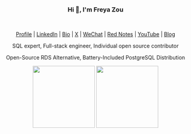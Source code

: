
<div align="center">
    <h3>Hi 👋, I'm <a>Freya Zou </a></h3>
    <br>
    <p align="center">
        <a href=""><span>Profile</span></a> |
        <a href=""><span>LinkedIn</span></a> |
        <a href=""><span>Bio</span></a> |
        <a href=""><span>X</span></a> |
        <a href=""><span>WeChat</span></a> |
        <a href=""><span>Red Notes</span></a> |
        <a href=""><span>YouTube</span></a> |
        <a href=""><span>Blog</span></a>
    </p>
    <p> SQL expert, Full-stack engineer, Individual open source contributor</p>
    <p> Open-Source RDS Alternative, Battery-Included PostgreSQL Distribution</p>
    <p>
        <img src="https://github-readme-stats.vercel.app/api?username=Freya-Lee-Zou&count_private=true&theme=shadow_blue&show_icons=true&rank_icon=github" height="165" />
        <img src="https://github-readme-stats.vercel.app/api/top-langs/?username=Freya-Lee-Zou&hide=css,html&theme=shadow_blue" height="165" />
    </p>
</div>
